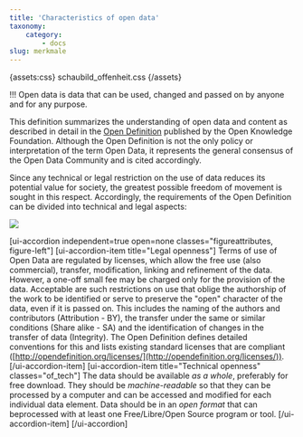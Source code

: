 ```yaml
---
title: 'Characteristics of open data'
taxonomy:
    category:
        - docs
slug: merkmale
---
```


{assets:css}
schaubild_offenheit.css
{/assets}

!!! Open data is data that can be used, changed and passed on by anyone and for any purpose.

This definition summarizes the understanding of open data and content as described in detail in the [Open Definition](https://opendefinition.org/) published by the Open Knowledge Foundation. Although the Open Definition is not the only policy or interpretation of the term Open Data, it represents the general consensus of the Open Data Community and is cited accordingly.

Since any technical or legal restriction on the use of data reduces its potential value for society, the greatest possible freedom of movement is sought in this respect. Accordingly, the requirements of the Open Definition can be divided into technical and legal aspects:

<div id="schaubild_offenheit">
    <noscript>
        <img src="merkmale/schaubild_offenheit.png">
    </noscript>

  <p markdown="1">

[ui-accordion independent=true open=none classes="figureattributes, figure-left"]
[ui-accordion-item title="Legal openness"]
Terms of use of Open Data are regulated by licenses, which allow the free use (also commercial), transfer, modification, linking and refinement of the data. However, a one-off small fee may be charged only for the provision of the data. Acceptable are such restrictions on use that oblige the authorship of the work to be identified or serve to preserve the "open" character of the data, even if it is passed on. This includes the naming of the authors and contributors (Attribution - BY), the transfer under the same or similar conditions (Share alike - SA) and the identification of changes in the transfer of data (Integrity). The Open Definition defines detailed conventions for this and lists existing standard licenses that are compliant ([http://opendefinition.org/licenses/](http://opendefinition.org/licenses/)).
[/ui-accordion-item]
[ui-accordion-item title="Technical openness" classes="of_tech"]
The data should be available *as a whole*, preferably for free download. They should be *machine-readable* so that they can be processed by a computer and can be accessed and modified for each individual data element. Data should be in an *open format* that can beprocessed with at least one Free/Libre/Open Source program or tool.
[/ui-accordion-item]
[/ui-accordion]
</p>
</div>




<!--
------------------------------
- Sunlight Foundation / Sebastopol / Obama
- Open-Data-Charter (G8 / International)
- Aktionsplan der Bundesregierung
- Datenlizenz Deutschland
- Europäisches Datenportal und Unterportale
- mCloud


Quellen:

https://opendefinition.org/od/2.1/en/
https://blog.okfn.org/2013/10/03/defining-open-data/ -->


<script type="text/javascript" src="merkmale/loadsvg.js"></script>
